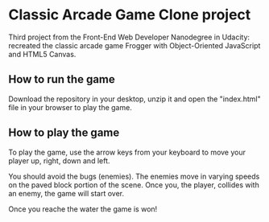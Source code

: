 # Classic Arcade Game Clone project

Third project from the Front-End Web Developer Nanodegree in Udacity: recreated the classic arcade game Frogger with Object-Oriented JavaScript and HTML5 Canvas.

## How to run the game

Download the repository in your desktop, unzip it and open the "index.html" file in your browser to play the game.

## How to play the game 

To play the game, use the arrow keys from your keyboard to move your player up, right, down and left.

You should avoid the bugs (enemies). The enemies move in varying speeds on the paved block portion of the scene. Once you, the player, collides with an enemy, the game will start over.

Once you reache the water the game is won!